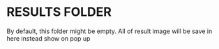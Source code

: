 # RESULTS FOLDER

By default, this folder might be empty. All of result image will be save in here instead show on pop up
